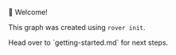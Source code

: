 👋 Welcome\!

This graph was created using `rover init`. 

Head over to \`getting-started.md\` for next steps.